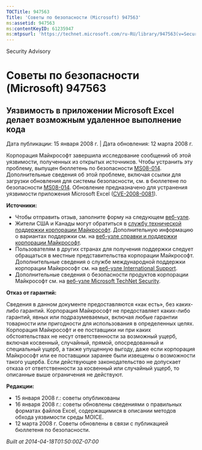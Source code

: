 ```yaml
---
TOCTitle: 947563
Title: 'Советы по безопасности (Microsoft) 947563'
ms:assetid: 947563
ms:contentKeyID: 61235947
ms:mtpsurl: 'https://technet.microsoft.com/ru-RU/library/947563(v=Security.10)'
---
```


Security Advisory

Советы по безопасности (Microsoft) 947563
=========================================

Уязвимость в приложении Microsoft Excel делает возможным удаленное выполнение кода
----------------------------------------------------------------------------------

Дата публикации: 15 января 2008 г. | Дата обновления: 12 марта 2008 г.

Корпорация Майкрософт завершила исследование сообщений об этой уязвимости, полученных из открытых источников. Чтобы устранить эту проблему, выпущен бюллетень по безопасности [MS08-014](http://technet.microsoft.com/security/bulletin/ms08-014). Дополнительные сведения об этой проблеме, включая ссылки для загрузки обновления для системы безопасности, см. в бюллетене по безопасности [MS08-014](http://technet.microsoft.com/security/bulletin/ms08-014). Обновление предназначено для устранения уязвимости приложения Microsoft Excel ([CVE-2008-0081](http://www.cve.mitre.org/cgi-bin/cvename.cgi?name=cve-2008-0081)).

**Источники:**

-   Чтобы отправить отзыв, заполните форму на следующем [веб-узле](https://support.microsoft.com/common/survey.aspx?scid=sw;en;1257&amp;showpage=1&amp;ws=technet&amp;sd=tech).
-   Жители США и Канады могут обратиться в [службу технической поддержки корпорации Майкрософт](http://go.microsoft.com/fwlink/?linkid=21131). Дополнительную информацию о вариантах поддержки см. на [веб-узле справки и поддержки корпорации Майкрософт](http://support.microsoft.com?ln=ru).
-   Пользователям в других странах для получения поддержки следует обращаться в местные представительства корпорации Майкрософт. Дополнительные сведения о службе международной поддержки корпорации Майкрософт см. на [веб-узле International Support](http://go.microsoft.com/fwlink/?linkid=21155).
-   Дополнительные сведения о безопасности продуктов корпорации Майкрософт см. на [веб-узле Microsoft TechNet Security](http://go.microsoft.com/fwlink/?linkid=21132).

**Отказ от гарантий:**

Сведения в данном документе предоставляются «как есть», без каких-либо гарантий. Корпорация Майкрософт не предоставляет каких-либо гарантий, явных или подразумеваемых, включая любые гарантии товарности или пригодности для использования в определенных целях. Корпорация Майкрософт и ее поставщики ни при каких обстоятельствах не несут ответственности за возможный ущерб, включая косвенный, случайный, прямой, опосредованный и специальный ущерб, а также упущенную выгоду, даже если корпорация Майкрософт или ее поставщики заранее были извещены о возможности такого ущерба. Если действующее законодательство не допускает отказа от ответственности за косвенный или случайный ущерб, то описанные выше ограничения не действуют.

**Редакции:**

-   15 января 2008 г.: советы опубликованы
-   16 января 2008 г.: советы обновлены сведениями о правильных форматах файлов Excel, содержащимися в описании методов обхода уязвимости среды MOICE.
-   12 марта 2008 г. Советы обновлены в связи с публикацией бюллетеня по безопасности.

*Built at 2014-04-18T01:50:00Z-07:00*
